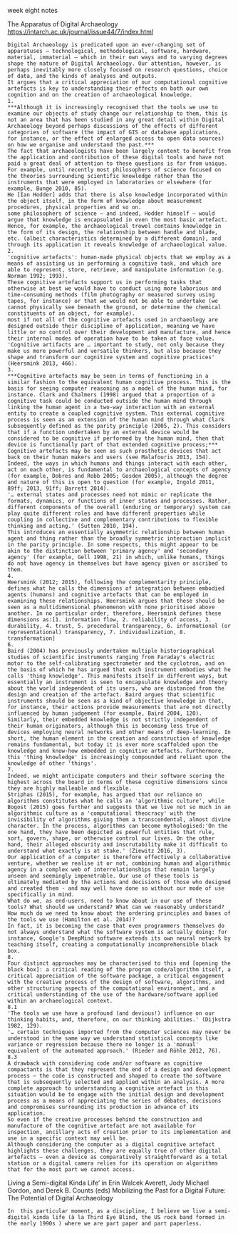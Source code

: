 week eight notes

The Apparatus of Digital Archaeology
https://intarch.ac.uk/journal/issue44/7/index.html

    Digital Archaeology is predicated upon an ever-changing set of apparatuses – technological, methodological, software, hardware, material, immaterial – which in their own ways and to varying degrees shape the nature of Digital Archaeology. Our attention, however, is perhaps inevitably more closely focused on research questions, choice of data, and the kinds of analyses and outputs. 
    It argues that a critical appreciation of our computational cognitive artefacts is key to understanding their effects on both our own cognition and on the creation of archaeological knowledge. 
    1.
    ***Although it is increasingly recognised that the tools we use to examine our objects of study change our relationship to them, this is not an area that has been studied in any great detail within Digital Archaeology beyond perhaps discussions of the effects of different categories of software (the impact of GIS or database applications, for instance, or the effect of enlarged access to open data sources) on how we organise and understand the past.***
    The fact that archaeologists have been largely content to benefit from the application and contribution of these digital tools and have not paid a great deal of attention to these questions is far from unique. For example, until recently most philosophers of science focused on the theories surrounding scientific knowledge rather than the instruments that were employed in laboratories or elsewhere (for example, Bunge 2010, 85).
    He [Ian Hodder] adds that there is also knowledge incorporated within the object itself, in the form of knowledge about measurement procedures, physical properties and so on. 
    some philosophers of science – and indeed, Hodder himself – would argue that knowledge is encapsulated in even the most basic artefact. Hence, for example, the archaeological trowel contains knowledge in the form of its design, the relationship between handle and blade, etc. (albeit characteristics determined by a different domain), and through its application it reveals knowledge of archaeological value. 
    2.
    'cognitive artefacts': human-made physical objects that we employ as a means of assisting us in performing a cognitive task, and which are able to represent, store, retrieve, and manipulate information (e.g. Norman 1992; 1993).
    These cognitive artefacts support us in performing tasks that otherwise at best we would have to conduct using more laborious and time-consuming methods (film photography or measured survey using tapes, for instance) or that we would not be able to undertake (we cannot physically see beneath the ground, or determine the chemical constituents of an object, for example).
    most if not all of the cognitive artefacts used in archaeology are designed outside their discipline of application, meaning we have little or no control over their development and manufacture, and hence their internal modes of operation have to be taken at face value.
    'Cognitive artifacts are … important to study, not only because they make us more powerful and versatile thinkers, but also because they shape and transform our cognitive system and cognitive practices' (Heersmink 2013, 466).
    3.
    ***Cognitive artefacts may be seen in terms of functioning in a similar fashion to the equivalent human cognitive process. This is the basis for seeing computer reasoning as a model of the human mind, for instance. Clark and Chalmers (1998) argued that a proportion of a cognitive task could be conducted outside the human mind through linking the human agent in a two-way interaction with an external entity to create a coupled cognitive system. This external cognitive process is seen as an extension of the human mind through what Clark subsequently defined as the parity principle (2005, 2). This considers that if a function undertaken by an external device would be considered to be cognitive if performed by the human mind, then that device is functionally part of that extended cognitive process;***
    Cognitive artefacts may be seen as such prosthetic devices that act back on their human makers and users (see Malafouris 2013, 154). Indeed, the ways in which humans and things interact with each other, act on each other, is fundamental to archaeological concepts of agency (for example, Dobres and Robb 2005; Gosden 2005), although the degree and nature of this is open to question (for example, Ingold 2011, 89ff; 2013, 91ff; Barrett 2014).
    '… external states and processes need not mimic or replicate the formats, dynamics, or functions of inner states and processes. Rather, different components of the overall (enduring or temporary) system can play quite different roles and have different properties while coupling in collective and complementary contributions to flexible thinking and acting.' (Sutton 2010, 194).
    This introduces an essentially asymmetric relationship between human agent and thing rather than the broadly symmetric interaction implicit in the parity principle. In some respects, this might appear to be akin to the distinction between 'primary agency' and 'secondary agency' (for example, Gell 1998, 21) in which, unlike humans, things do not have agency in themselves but have agency given or ascribed to them. 
    4.
    Heersmink (2012; 2015), following the complementarity principle, defines what he calls the dimensions of integration between embodied agents (humans) and cognitive artefacts that can be employed in examining these relationships. Heersmink argues that these should be seen as a multidimensional phenomenon with none prioritised above another. In no particular order, therefore, Heersmink defines these dimensions as:[1. information flow, 2. reliability of access, 3. durability, 4. trust, 5. procedural transparency, 6. informational (or representational) transparency, 7. individualization, 8. transformation]
    6.
    Baird (2004) has previously undertaken multiple historiographical studies of scientific instruments ranging from Faraday's electric motor to the self-calibrating spectrometer and the cyclotron, and on the basis of which he has argued that each instrument embodies what he calls 'thing knowledge'. This manifests itself in different ways, but essentially an instrument is seen to encapsulate knowledge and theory about the world independent of its users, who are distanced from the design and creation of the artefact. Baird argues that scientific instruments should be seen as a kind of objective knowledge in that, for instance, their actions provide measurements that are not directly influenced by human judgement (for example, Baird 2004, 120). 
    Similarly, their embedded knowledge is not strictly independent of their human originators, although this is becoming less true of devices employing neural networks and other means of deep-learning. In short, the human element in the creation and construction of knowledge remains fundamental, but today it is ever more scaffolded upon the knowledge and know-how embedded in cognitive artefacts. Furthermore, this 'thing knowledge' is increasingly compounded and reliant upon the knowledge of other 'things'. 
    7.
    Indeed, we might anticipate computers and their software scoring the highest across the board in terms of these cognitive dimensions since they are highly malleable and flexible. 
    Striphas (2015), for example, has argued that our reliance on algorithms constitutes what he calls an 'algorithmic culture', while Bogost (2015) goes further and suggests that we live not so much in an algorithmic culture as a 'computational theocracy' with the invisibility of algorithms giving them a transcendental, almost divine character. In the process, algorithms can become mythologised:'On the one hand, they have been depicted as powerful entities that rule, sort, govern, shape, or otherwise control our lives. On the other hand, their alleged obscurity and inscrutability make it difficult to understand what exactly is at stake.' (Ziewitz 2016, 3).
    Our application of a computer is therefore effectively a collaborative venture, whether we realise it or not, combining human and algorithmic agency in a complex web of interrelationships that remain largely unseen and seemingly impenetrable. Our use of these tools is ultimately mediated by the actions and decisions of those who designed and created them - and may well have done so without our mode of use specifically in mind. 
    What do we, as end-users, need to know about in our use of these tools? What should we understand? What can we reasonably understand? How much do we need to know about the ordering principles and bases of the tools we use (Hamilton et al. 2014)? 
    In fact, it is becoming the case that even programmers themselves do not always understand what the software system is actually doing: for instance, Google's DeepMind software extends its own neural network by teaching itself, creating a computationally incomprehensible black box. 
    8.
    Four distinct approaches may be characterised to this end [opening the black box]: a critical reading of the program code/algorithm itself, a critical appreciation of the software package, a critical engagement with the creative process of the design of software, algorithms, and other structuring aspects of the computational environment, and a critical understanding of the use of the hardware/software applied within an archaeological context. 
    8.1
    'The tools we use have a profound (and devious!) influence on our thinking habits, and, therefore, on our thinking abilities.' (Dijkstra 1982, 129).
    '… certain techniques imported from the computer sciences may never be understood in the same way we understand statistical concepts like variance or regression because there no longer is a 'manual' equivalent of the automated approach.' (Rieder and Röhle 2012, 76). 
    8.3
    A drawback with considering code and/or software as cognitive compactants is that they represent the end of a design and development process – the code is constructed and shaped to create the software that is subsequently selected and applied within an analysis. A more complete approach to understanding a cognitive artefact in this situation would be to engage with the initial design and development process as a means of appreciating the series of debates, decisions and compromises surrounding its production in advance of its application.
    So even if the creative processes behind the construction and manufacture of the cognitive artefact are not available for inspection, ancillary acts of creation prior to its implementation and use in a specific context may well be.
    Although considering the computer as a digital cognitive artefact highlights these challenges, they are equally true of other digital artefacts – even a device as comparatively straightforward as a total station or a digital camera relies for its operation on algorithms that for the most part we cannot access. 

Living a Semi-digital Kinda Life’ in Erin Walcek Averett, Jody Michael Gordon, and Derek B. Counts (eds) Mobilizing the Past for a Digital Future: The Potential of Digital Archaeology

    In  this particular moment, as a discipline, I believe we live a semi-digital kinda life (à la Third Eye Blind, the US rock band formed in the early 1990s ) where we are part paper and part paperless.
    
